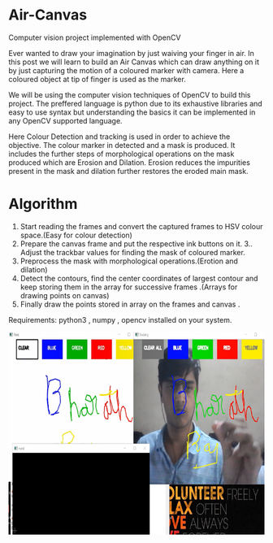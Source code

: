 # Air-Canvas
Computer vision project implemented with OpenCV

Ever wanted to draw your imagination by just waiving your finger in air. In this post we will learn to build an Air Canvas which can draw anything on it by just capturing the motion of a coloured marker with camera. Here a coloured object at tip of finger is used as the marker.

We will be using the computer vision techniques of OpenCV to build this project. The preffered language is python due to its exhaustive libraries and easy to use syntax but understanding the basics it can be implemented in any OpenCV supported language.

Here Colour Detection and tracking is used in order to achieve the objective. The colour marker in detected and a mask is produced. It includes the further steps of morphological operations on the mask produced which are Erosion and Dilation. Erosion reduces the impurities present in the mask and dilation further restores the eroded main mask.

# Algorithm
  1. Start reading the frames and convert the captured frames to HSV colour space.(Easy for colour detection)
  2. Prepare the canvas frame and put the respective ink buttons on it. 3.. Adjust the trackbar values for finding the mask of coloured marker.
  3. Preprocess the mask with morphological operations.(Erotion and dilation)
  4. Detect the contours, find the center coordinates of largest contour and keep storing them in the array for successive frames .(Arrays for drawing points on canvas)
  5. Finally draw the points stored in array on the frames and canvas .

Requirements: python3 , numpy , opencv installed on your system.

<img src="https://github.com/bharathraj25/Air-Canvas/blob/1d8c882f11401b9bcc43deeedf153ae1f5b1d96b/SampleScreenshots/Sample.png" width="800" height="400">
